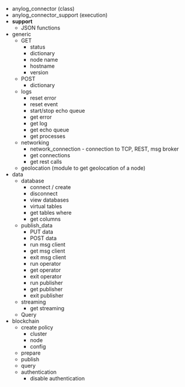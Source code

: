 * anylog_connector (class)
* anylog_connector_support (execution)
* __support__
  * JSON functions
* generic
    * GET
      * status
      * dictionary
      * node name
      * hostname
      * version
    * POST
      * dictionary
    * logs
      * reset error
      * reset event
      * start/stop echo queue
      * get error
      * get log
      * get echo queue 
      * get processes
    * networking
      * network_connection - connection to TCP, REST, msg broker
      * get connections
      * get rest calls
    * geolocation (module to get geolocation of a node)
* data
  * database
    * connect / create
    * disconnect
    * view databases
    * virtual tables
    * get tables where 
    * get columns
  * publish_data
    * PUT data 
    * POST data 
    * run msg client
    * get msg client
    * exit msg client
    * run operator 
    * get operator
    * exit operator
    * run publisher
    * get publisher
    * exit publisher
  * streaming
    * get streaming
  * Query
* blockchain
  * create policy
    * cluster
    * node
    * config
  * prepare
  * publish
  * query
  * authentication
    * disable authentication